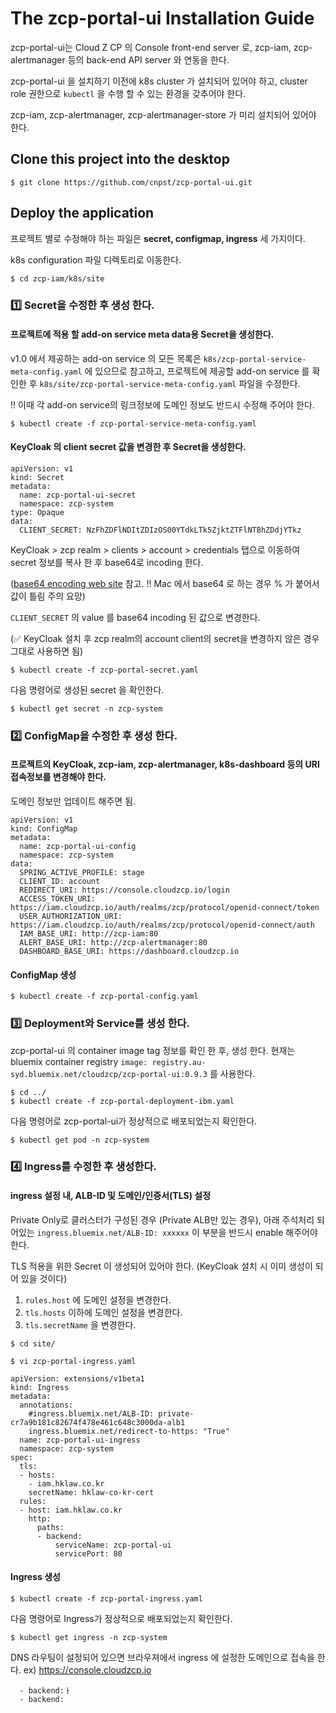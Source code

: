 # The zcp-portal-ui Installation Guide

zcp-portal-ui는 Cloud Z CP 의 Console front-end server 로, zcp-iam, zcp-alertmanager 등의 back-end API server 와 연동을 한다.

zcp-portal-ui 을 설치하기 이전에 k8s cluster 가 설치되어 있어야 하고, cluster role 권한으로 `kubectl` 을 수행 할 수 있는 환경을 갖추어야 한다.

zcp-iam, zcp-alertmanager, zcp-alertmanager-store 가 미리 설치되어 있어야 한다.

## Clone this project into the desktop
```
$ git clone https://github.com/cnpst/zcp-portal-ui.git
```

## Deploy the application
프로젝트 별로 수정해야 하는 파일은 **secret, configmap, ingress** 세 가지이다.

k8s configuration 파일 디렉토리로 이동한다.

```
$ cd zcp-iam/k8s/site
```

### :one: Secret을 수정한 후 생성 한다.

#### 프로젝트에 적용 할 add-on service meta data용 Secret을 생성한다.
v1.0 에서 제공하는 add-on service 의 모든 목록은 `k8s/zcp-portal-service-meta-config.yaml` 에 있으므로 참고하고, 프로젝트에 제공할 add-on service 를 확인한 후 `k8s/site/zcp-portal-service-meta-config.yaml` 파일을 수정한다.

:bangbang: 이때 각 add-on service의 링크정보에 도메인 정보도 반드시 수정해 주어야 한다.

```
$ kubectl create -f zcp-portal-service-meta-config.yaml
```

#### KeyCloak 의 client secret 값을 변경한 후 Secret을 생성한다.
```
apiVersion: v1
kind: Secret
metadata:
  name: zcp-portal-ui-secret
  namespace: zcp-system
type: Opaque
data:
  CLIENT_SECRET: NzFhZDFlNDItZDIzOS00YTdkLTk5ZjktZTFlNTBhZDdjYTkz
```

KeyCloak > zcp realm > clients > account > credentials 탭으로 이동하여 secret 정보를 복사 한 후 base64로 incoding 한다.

([base64 encoding web site](https://www.base64encode.org/) 참고. :bangbang: Mac 에서 base64 로 하는 경우 % 가 붙어서 값이 틀림 주의 요망)

`CLIENT_SECRET` 의 value 를 base64 incoding 된 값으로 변경한다.

(:white_check_mark: KeyCloak 설치 후 zcp realm의 account client의 secret을 변경하지 않은 경우 그대로 사용하면 됨)

```
$ kubectl create -f zcp-portal-secret.yaml
```

다음 명령어로 생성된 secret 을 확인한다.
```
$ kubectl get secret -n zcp-system
```

### :two: ConfigMap을 수정한 후 생성 한다.
#### 프로젝트의 KeyCloak, zcp-iam, zcp-alertmanager, k8s-dashboard 등의 URI 접속정보를 변경해야 한다.
도메인 정보만 업데이트 해주면 됨.

```
apiVersion: v1
kind: ConfigMap
metadata:
  name: zcp-portal-ui-config
  namespace: zcp-system
data:
  SPRING_ACTIVE_PROFILE: stage
  CLIENT_ID: account
  REDIRECT_URI: https://console.cloudzcp.io/login
  ACCESS_TOKEN_URI: https://iam.cloudzcp.io/auth/realms/zcp/protocol/openid-connect/token
  USER_AUTHORIZATION_URI: https://iam.cloudzcp.io/auth/realms/zcp/protocol/openid-connect/auth
  IAM_BASE_URI: http://zcp-iam:80
  ALERT_BASE_URI: http://zcp-alertmanager:80
  DASHBOARD_BASE_URI: https://dashboard.cloudzcp.io
```

#### ConfigMap 생성
```
$ kubectl create -f zcp-portal-config.yaml
```

### :three: Deployment와 Service를 생성 한다.
zcp-portal-ui 의 container image tag 정보를 확인 한 후, 생성 한다.
현재는 bluemix container registry `image: registry.au-syd.bluemix.net/cloudzcp/zcp-portal-ui:0.9.3` 를 사용한다.
```
$ cd ../
$ kubectl create -f zcp-portal-deployment-ibm.yaml
```

다음 명령어로 zcp-portal-ui가 정상적으로 배포되었는지 확인한다.
```
$ kubectl get pod -n zcp-system
```

### :four: Ingress를 수정한 후 생성한다.

#### ingress 설정 내, ALB-ID 및 도메인/인증서(TLS) 설정

Private Only로 클러스터가 구성된 경우 (Private ALB만 있는 경우), 아래 주석처리 되어있는 `ingress.bluemix.net/ALB-ID: xxxxxx` 이 부분을 반드시 enable 해주어야 한다.

TLS 적용을 위한 Secret 이 생성되어 있어야 한다. (KeyCloak 설치 시 이미 생성이 되어 있을 것이다)

  1. `rules.host` 에 도메인 설정을 변경한다.
  2. `tls.hosts` 이하에 도메인 설정을 변경한다.
  3. `tls.secretName` 을 변경한다.

```
$ cd site/

$ vi zcp-portal-ingress.yaml

apiVersion: extensions/v1beta1
kind: Ingress
metadata:
  annotations:
    #ingress.bluemix.net/ALB-ID: private-cr7a9b181c82674f478e461c648c3000da-alb1
    ingress.bluemix.net/redirect-to-https: "True"
  name: zcp-portal-ui-ingress
  namespace: zcp-system
spec:
  tls:
  - hosts:
    - iam.hklaw.co.kr
    secretName: hklaw-co-kr-cert
  rules:
  - host: iam.hklaw.co.kr
    http:
      paths:
      - backend:
          serviceName: zcp-portal-ui
          servicePort: 80
```

#### Ingress 생성
```
$ kubectl create -f zcp-portal-ingress.yaml
```

다음 명령어로 Ingress가 정상적으로 배포되었는지 확인한다.
```
$ kubectl get ingress -n zcp-system
```

DNS 라우팅이 설정되어 있으면 브라우져에서 ingress 에 설정한 도메인으로 접속을 한다.
ex) https://console.cloudzcp.io

      - backend:ㅏ
      - backend:
